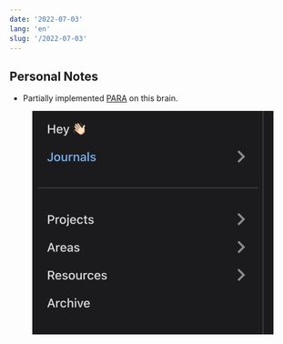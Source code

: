 ```yaml
---
date: '2022-07-03'
lang: 'en'
slug: '/2022-07-03'
---
```


## Personal Notes

- Partially implemented [PARA](./../.././docs/pages/PARA.md) on this brain.


<figure>

![6DBC71.png](./../.././docs/assets/6DBC71.png)


</figure>

<head>
  <html lang="en-US"/>
</head>
